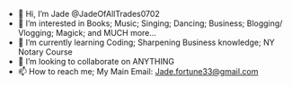 - 👋 Hi, I’m Jade @JadeOfAllTrades0702
- 👀 I’m interested in Books; Music; Singing; Dancing; Business; Blogging/ Vlogging; Magick; and MUCH more...
- 🌱 I’m currently learning Coding; Sharpening Business knowledge; NY Notary Course
- 💞️ I’m looking to collaborate on ANYTHING
- 📫 How to reach me; My Main Email: Jade.fortune33@gmail.com

<!---
JadeOfAllTrades0702/JadeOfAllTrades0702 is a ✨ special ✨ repository because its `README.md` (this file) appears on your GitHub profile.
You can click the Preview link to take a look at your changes.
--->
